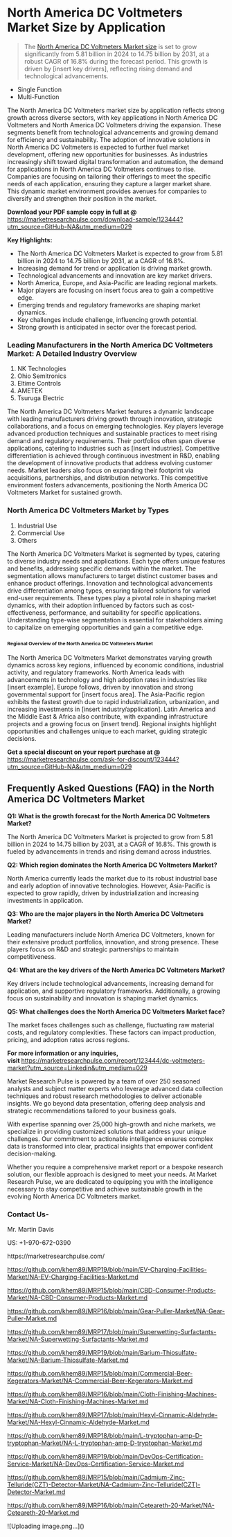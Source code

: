 <h1>North America DC Voltmeters Market&nbsp;Size by Application</h1><blockquote><p>The <a href="https://marketresearchpulse.com/download-sample/123444?utm_source=GitHub-NA&amp;utm_medium=029">North America DC Voltmeters Market size</a> is set to grow significantly from 5.81 billion in 2024 to 14.75 billion by 2031, at a robust CAGR of 16.8% during the forecast period. This growth is driven by [insert key drivers], reflecting rising demand and technological advancements.</p></blockquote><ul><li>Single Function<li> Multi-Function</li></ul><p>The North America DC Voltmeters market size by application reflects strong growth across diverse sectors, with key applications in North America DC Voltmeters and North America DC Voltmeters driving the expansion. These segments benefit from technological advancements and growing demand for efficiency and sustainability. The adoption of innovative solutions in North America DC Voltmeters is expected to further fuel market development, offering new opportunities for businesses. As industries increasingly shift toward digital transformation and automation, the demand for applications in North America DC Voltmeters continues to rise. Companies are focusing on tailoring their offerings to meet the specific needs of each application, ensuring they capture a larger market share. This dynamic market environment provides avenues for companies to diversify and strengthen their position in the market.</p><p><strong>Download your PDF sample copy in full at @ </strong><a href="https://marketresearchpulse.com/download-sample/123444?utm_source=GitHub-NA&amp;utm_medium=029">https://marketresearchpulse.com/download-sample/123444?utm_source=GitHub-NA&amp;utm_medium=029</a></p><p><strong>Key Highlights: </strong></p><ul><li>The North America DC Voltmeters Market is expected to grow from 5.81 billion in 2024 to 14.75 billion by 2031, at a CAGR of 16.8%.</li><li>Increasing demand for trend or application is driving market growth.</li><li>Technological advancements and innovation are key market drivers.</li><li>North America, Europe, and Asia-Pacific are leading regional markets.</li><li>Major players are focusing on insert focus area to gain a competitive edge.</li><li>Emerging trends and regulatory frameworks are shaping market dynamics.</li><li>Key challenges include challenge, influencing growth potential.</li><li>Strong growth is anticipated in sector over the forecast period.</li></ul><h3>Leading Manufacturers in the North America DC Voltmeters Market: A Detailed Industry Overview</h3><ol><li>NK Technologies</li><li>Ohio Semitronics</li><li>Eltime Controls</li><li>AMETEK</li><li>Tsuruga Electric</li></ol><div class="flex max-w-full flex-col flex-grow"><div class="min-h-8 text-message flex w-full flex-col items-end gap-2 whitespace-normal break-words [.text-message+&amp;]:mt-5" dir="auto" data-message-author-role="assistant" data-message-id="fd8432e4-4910-450d-b182-61b7bfb0a01f" data-message-model-slug="gpt-4o"><div class="flex w-full flex-col gap-1 empty:hidden first:pt-[3px]"><div class="markdown prose w-full break-words dark:prose-invert light"><p>The North America DC Voltmeters Market features a dynamic landscape with leading manufacturers driving growth through innovation, strategic collaborations, and a focus on emerging technologies. Key players leverage advanced production techniques and sustainable practices to meet rising demand and regulatory requirements. Their portfolios often span diverse applications, catering to industries such as [insert industries]. Competitive differentiation is achieved through continuous investment in R&amp;D, enabling the development of innovative products that address evolving customer needs. Market leaders also focus on expanding their footprint via acquisitions, partnerships, and distribution networks. This competitive environment fosters advancements, positioning the North America DC Voltmeters Market for sustained growth.</p></div></div></div></div><h3>North America DC Voltmeters Market by Types</h3><ol><li>Industrial Use<li> Commercial Use<li> Others</li></ol><div class="flex max-w-full flex-col flex-grow"><div class="min-h-8 text-message flex w-full flex-col items-end gap-2 whitespace-normal break-words [.text-message+&amp;]:mt-5" dir="auto" data-message-author-role="assistant" data-message-id="084470be-0bb7-4664-bddf-5156b4f41249" data-message-model-slug="gpt-4o-mini"><div class="flex w-full flex-col gap-1 empty:hidden first:pt-[3px]"><div class="markdown prose w-full break-words dark:prose-invert light"><p>The North America DC Voltmeters Market is segmented by types, catering to diverse industry needs and applications. Each type offers unique features and benefits, addressing specific demands within the market. The segmentation allows manufacturers to target distinct customer bases and enhance product offerings. Innovation and technological advancements drive differentiation among types, ensuring tailored solutions for varied end-user requirements. These types play a pivotal role in shaping market dynamics, with their adoption influenced by factors such as cost-effectiveness, performance, and suitability for specific applications. Understanding type-wise segmentation is essential for stakeholders aiming to capitalize on emerging opportunities and gain a competitive edge.</p></div></div></div></div><h3><span style="font-size: 11px;">Regional Overview of the North America DC Voltmeters Market</span></h3><div class="flex max-w-full flex-col flex-grow"><div class="min-h-8 text-message flex w-full flex-col items-end gap-2 whitespace-normal break-words [.text-message+&amp;]:mt-5" dir="auto" data-message-author-role="assistant" data-message-id="e9038762-ce64-4e30-91c9-9bd413514231" data-message-model-slug="gpt-4o-mini"><div class="flex w-full flex-col gap-1 empty:hidden first:pt-[3px]"><div class="markdown prose w-full break-words dark:prose-invert light"><p>The North America DC Voltmeters Market demonstrates varying growth dynamics across key regions, influenced by economic conditions, industrial activity, and regulatory frameworks. North America leads with advancements in technology and high adoption rates in industries like [insert example]. Europe follows, driven by innovation and strong governmental support for [insert focus area]. The Asia-Pacific region exhibits the fastest growth due to rapid industrialization, urbanization, and increasing investments in [insert industry/application]. Latin America and the Middle East &amp; Africa also contribute, with expanding infrastructure projects and a growing focus on [insert trend]. Regional insights highlight opportunities and challenges unique to each market, guiding strategic decisions.</p></div></div></div></div><p><strong>Get a special discount on your report purchase at @ </strong><a href="https://marketresearchpulse.com/ask-for-discount/123444?utm_source=GitHub-NA&amp;utm_medium=029">https://marketresearchpulse.com/ask-for-discount/123444?utm_source=GitHub-NA&amp;utm_medium=029</a></p><h2>Frequently Asked Questions (FAQ) in the North America DC Voltmeters Market</h2><p><strong>Q1: What is the growth forecast for the North America DC Voltmeters Market?</strong></p><p>The North America DC Voltmeters Market is projected to grow from 5.81 billion in 2024 to 14.75 billion by 2031, at a CAGR of 16.8%. This growth is fueled by advancements in trends and rising demand across industries.</p><p><strong>Q2: Which region dominates the North America DC Voltmeters Market?</strong></p><p>North America currently leads the market due to its robust industrial base and early adoption of innovative technologies. However, Asia-Pacific is expected to grow rapidly, driven by industrialization and increasing investments in application.</p><p><strong>Q3: Who are the major players in the North America DC Voltmeters Market?</strong></p><p>Leading manufacturers include North America DC Voltmeters, known for their extensive product portfolios, innovation, and strong presence. These players focus on R&amp;D and strategic partnerships to maintain competitiveness.</p><p><strong>Q4: What are the key drivers of the North America DC Voltmeters Market?</strong></p><p>Key drivers include technological advancements, increasing demand for application, and supportive regulatory frameworks. Additionally, a growing focus on sustainability and innovation is shaping market dynamics.</p><p><strong>Q5: What challenges does the North America DC Voltmeters Market face?</strong></p><p>The market faces challenges such as challenge, fluctuating raw material costs, and regulatory complexities. These factors can impact production, pricing, and adoption rates across regions.</p><p><strong>For more information or any inquiries, visit&nbsp;</strong><a href="https://marketresearchpulse.com/report/123444/dc-voltmeters-market?utm_source=Linkedin&utm_medium=029">https://marketresearchpulse.com/report/123444/dc-voltmeters-market?utm_source=Linkedin&utm_medium=029</a></p><p>Market Research Pulse is powered by a team of over 250 seasoned analysts and subject matter experts who leverage advanced data collection techniques and robust research methodologies to deliver actionable insights. We go beyond data presentation, offering deep analysis and strategic recommendations tailored to your business goals.</p><p>With expertise spanning over 25,000 high-growth and niche markets, we specialize in providing customized solutions that address your unique challenges. Our commitment to actionable intelligence ensures complex data is transformed into clear, practical insights that empower confident decision-making.</p><p>Whether you require a comprehensive market report or a bespoke research solution, our flexible approach is designed to meet your needs. At Market Research Pulse, we are dedicated to equipping you with the intelligence necessary to stay competitive and achieve sustainable growth in the evolving North America DC Voltmeters market.</p><h3><strong>Contact Us-</strong></h3><p>Mr. Martin Davis</p><p>US: +1-970-672-0390</p><p>https://marketresearchpulse.com/</p><p><a href="https://github.com/khem89/MRP19/blob/main/EV-Charging-Facilities-Market/NA-EV-Charging-Facilities-Market.md">https://github.com/khem89/MRP19/blob/main/EV-Charging-Facilities-Market/NA-EV-Charging-Facilities-Market.md</a></p><p><a href="https://github.com/khem89/MRP15/blob/main/CBD-Consumer-Products-Market/NA-CBD-Consumer-Products-Market.md">https://github.com/khem89/MRP15/blob/main/CBD-Consumer-Products-Market/NA-CBD-Consumer-Products-Market.md</a></p><p><a href="https://github.com/khem89/MRP16/blob/main/Gear-Puller-Market/NA-Gear-Puller-Market.md">https://github.com/khem89/MRP16/blob/main/Gear-Puller-Market/NA-Gear-Puller-Market.md</a></p><p><a href="https://github.com/khem89/MRP17/blob/main/Superwetting-Surfactants-Market/NA-Superwetting-Surfactants-Market.md">https://github.com/khem89/MRP17/blob/main/Superwetting-Surfactants-Market/NA-Superwetting-Surfactants-Market.md</a></p><p><a href="https://github.com/khem89/MRP19/blob/main/Barium-Thiosulfate-Market/NA-Barium-Thiosulfate-Market.md">https://github.com/khem89/MRP19/blob/main/Barium-Thiosulfate-Market/NA-Barium-Thiosulfate-Market.md</a></p><p><a href="https://github.com/khem89/MRP15/blob/main/Commercial-Beer-Kegerators-Market/NA-Commercial-Beer-Kegerators-Market.md">https://github.com/khem89/MRP15/blob/main/Commercial-Beer-Kegerators-Market/NA-Commercial-Beer-Kegerators-Market.md</a></p><p><a href="https://github.com/khem89/MRP16/blob/main/Cloth-Finishing-Machines-Market/NA-Cloth-Finishing-Machines-Market.md">https://github.com/khem89/MRP16/blob/main/Cloth-Finishing-Machines-Market/NA-Cloth-Finishing-Machines-Market.md</a></p><p><a href="https://github.com/khem89/MRP17/blob/main/Hexyl-Cinnamic-Aldehyde-Market/NA-Hexyl-Cinnamic-Aldehyde-Market.md">https://github.com/khem89/MRP17/blob/main/Hexyl-Cinnamic-Aldehyde-Market/NA-Hexyl-Cinnamic-Aldehyde-Market.md</a></p><p><a href="https://github.com/khem89/MRP18/blob/main/L-tryptophan-amp-D-tryptophan-Market/NA-L-tryptophan-amp-D-tryptophan-Market.md">https://github.com/khem89/MRP18/blob/main/L-tryptophan-amp-D-tryptophan-Market/NA-L-tryptophan-amp-D-tryptophan-Market.md</a></p><p><a href="https://github.com/khem89/MRP19/blob/main/DevOps-Certification-Service-Market/NA-DevOps-Certification-Service-Market.md">https://github.com/khem89/MRP19/blob/main/DevOps-Certification-Service-Market/NA-DevOps-Certification-Service-Market.md</a></p><p><a href="https://github.com/khem89/MRP15/blob/main/Cadmium-Zinc-Telluride(CZT)-Detector-Market/NA-Cadmium-Zinc-Telluride(CZT)-Detector-Market.md">https://github.com/khem89/MRP15/blob/main/Cadmium-Zinc-Telluride(CZT)-Detector-Market/NA-Cadmium-Zinc-Telluride(CZT)-Detector-Market.md</a></p><p><a href="https://github.com/khem89/MRP16/blob/main/Ceteareth-20-Market/NA-Ceteareth-20-Market.md">https://github.com/khem89/MRP16/blob/main/Ceteareth-20-Market/NA-Ceteareth-20-Market.md</a></p>
![Uploading image.png…]()

